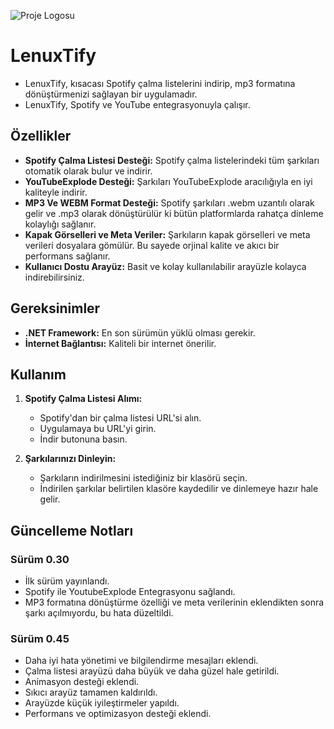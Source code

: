 ![Proje Logosu](./assets/logo.png)
# LenuxTify
- LenuxTify, kısacası Spotify çalma listelerini indirip, mp3 formatına dönüştürmenizi sağlayan bir uygulamadır.
- LenuxTify, Spotify ve YouTube entegrasyonuyla çalışır.

## Özellikler

- **Spotify Çalma Listesi Desteği:** Spotify çalma listelerindeki tüm şarkıları otomatik olarak bulur ve indirir.
- **YouTubeExplode Desteği:** Şarkıları YouTubeExplode aracılığıyla en iyi kaliteyle indirir.
- **MP3 Ve WEBM Format Desteği:** Spotify şarkıları .webm uzantılı olarak gelir ve .mp3 olarak dönüştürülür ki bütün platformlarda rahatça dinleme kolaylığı sağlanır.
- **Kapak Görselleri ve Meta Veriler:** Şarkıların kapak görselleri ve meta verileri dosyalara gömülür. Bu sayede orjinal kalite ve akıcı bir performans sağlanır.
- **Kullanıcı Dostu Arayüz:** Basit ve kolay kullanılabilir arayüzle kolayca indirebilirsiniz.

## Gereksinimler

- **.NET Framework:** En son sürümün yüklü olması gerekir.
- **İnternet Bağlantısı:** Kaliteli bir internet önerilir.

## Kullanım

1. **Spotify Çalma Listesi Alımı:**
   - Spotify'dan bir çalma listesi URL'si alın.
   - Uygulamaya bu URL'yi girin.
   - İndir butonuna basın. 

2. **Şarkılarınızı Dinleyin:**
   - Şarkıların indirilmesini istediğiniz bir klasörü seçin.
   - İndirilen şarkılar belirtilen klasöre kaydedilir ve dinlemeye hazır hale gelir.

## Güncelleme Notları

### Sürüm 0.30
- İlk sürüm yayınlandı.
- Spotify ile YoutubeExplode Entegrasyonu sağlandı.
- MP3 formatına dönüştürme özelliği ve meta verilerinin eklendikten sonra şarkı açılmıyordu, bu hata düzeltildi.

### Sürüm 0.45
- Daha iyi hata yönetimi ve bilgilendirme mesajları eklendi.
- Çalma listesi arayüzü daha büyük ve daha güzel hale getirildi.
- Animasyon desteği eklendi.
- Sıkıcı arayüz tamamen kaldırıldı.
- Arayüzde küçük iyileştirmeler yapıldı.
- Performans ve optimizasyon desteği eklendi.
